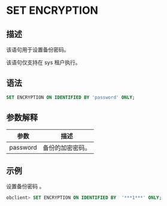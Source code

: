 # SET ENCRYPTION

## 描述

该语句用于设置备份密码。

该语句仅支持在 sys 租户执行。

## 语法

```sql
SET ENCRYPTION ON IDENTIFIED BY 'password' ONLY;
```

## 参数解释

|    参数    |    描述    |
|----------|----------|
| password | 备份的加密密码。 |

## 示例

设置备份密码 。

```sql
obclient> SET ENCRYPTION ON IDENTIFIED BY  '***1***' ONLY;
```
